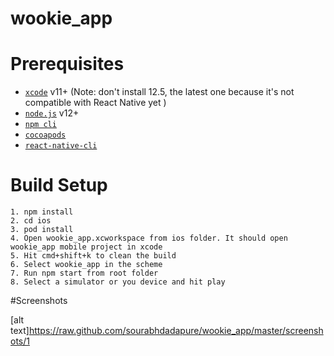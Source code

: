 # wookie_app

# Prerequisites

- [`xcode`](https://developer.apple.com/xcode/) v11+ (Note: don't install 12.5, the latest one because it's not compatible with React Native yet )
- [`node.js`](https://nodejs.org/) v12+
- [`npm cli`](https://docs.npmjs.com/cli/v7/)
- [`cocoapods`](https://cocoapods.org/)
- [`react-native-cli`](https://www.npmjs.com/package/react-native-cli)

# Build Setup


```
1. npm install
2. cd ios
3. pod install
4. Open wookie_app.xcworkspace from ios folder. It should open wookie_app mobile project in xcode
5. Hit cmd+shift+k to clean the build
6. Select wookie_app in the scheme
7. Run npm start from root folder
8. Select a simulator or you device and hit play
```

#Screenshots

[alt text]https://raw.github.com/sourabhdadapure/wookie_app/master/screenshots/1
